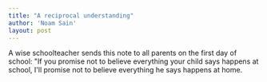 ```yaml
---
title: "A reciprocal understanding"
author: 'Noam Sain'
layout: post
---
```


A wise schoolteacher sends this note to all parents on the first day of school: "If you promise not to believe everything your child says happens at school, I'll promise not to believe everything he says happens at home.